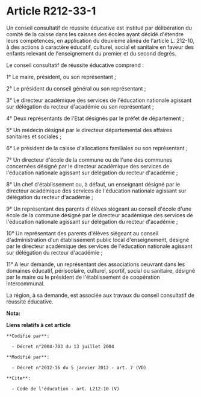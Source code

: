 # Article R212-33-1

Un conseil consultatif de réussite éducative est institué par délibération du comité de la caisse dans les caisses des écoles
ayant décidé d'étendre leurs compétences, en application du deuxième alinéa de l'article L. 212-10, à des actions à caractère
éducatif, culturel, social et sanitaire en faveur des enfants relevant de l'enseignement du premier et du second degrés. 

Le conseil consultatif de réussite éducative comprend : 

1° Le maire, président, ou son représentant ; 

2° Le président du conseil général ou son représentant ; 

3° Le directeur académique des services de l'éducation nationale agissant sur délégation du recteur d'académie ou son
représentant ; 

4° Deux représentants de l'Etat désignés par le préfet de département ; 

5° Un médecin désigné par le directeur départemental des affaires sanitaires et sociales ; 

6° Le président de la caisse d'allocations familiales ou son représentant ; 

7° Un directeur d'école de la commune ou de l'une des communes concernées désigné par le directeur académique des services de
l'éducation nationale agissant sur délégation du recteur d'académie ; 

8° Un chef d'établissement ou, à défaut, un enseignant désigné par le directeur académique des services de l'éducation
nationale agissant sur délégation du recteur d'académie ; 

9° Un représentant des parents d'élèves siégeant au conseil d'école d'une école de la commune désigné par le directeur
académique des services de l'éducation nationale agissant sur délégation du recteur d'académie ; 

10° Un représentant des parents d'élèves siégeant au conseil d'administration d'un établissement public local d'enseignement,
désigné par le directeur académique des services de l'éducation nationale agissant sur délégation du recteur d'académie ; 

11° A leur demande, un représentant des associations oeuvrant dans les domaines éducatif, périscolaire, culturel, sportif,
social ou sanitaire, désigné par le maire ou le président de l'établissement de coopération intercommunal. 

La région, à sa demande, est associée aux travaux du conseil consultatif de réussite éducative.

**Nota:**



**Liens relatifs à cet article**

	**Codifié par**:

	  - Décret n°2004-703 du 13 juillet 2004

	**Modifié par**:

	  - Décret n°2012-16 du 5 janvier 2012 - art. 7 (VD)

	**Cite**:

	  - Code de l'éducation - art. L212-10 (V)
